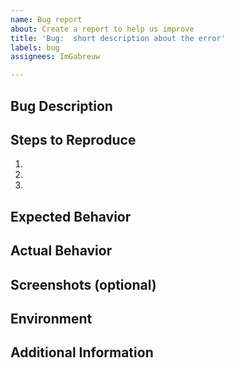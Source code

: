 ```yaml
---
name: Bug report
about: Create a report to help us improve
title: 'Bug:  short description about the error'
labels: bug
assignees: ImGabreuw

---
```


## Bug Description

<!-- Describe the bug you encountered clearly and concisely. -->

## Steps to Reproduce

<!-- Provide detailed steps to reproduce the bug. Include any necessary code examples or links to specific pages/files in the project. -->

1. 
2. 
3. 

## Expected Behavior

<!-- Describe what you expected to happen when following the steps above. -->

## Actual Behavior

<!-- Describe what actually happened when following the steps above (the bug behavior). -->

## Screenshots (optional)

<!-- If applicable, add screenshots that demonstrate the issue. -->

## Environment

<!-- Provide details about your environment where the bug occurred (e.g., operating system, browser version). -->

## Additional Information

<!-- Add any additional information or context that may be helpful in understanding the bug. -->
